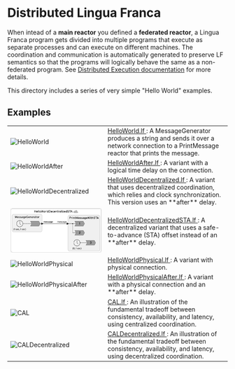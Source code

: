 # Distributed Lingua Franca

When intead of a **main reactor** you defined a **federated reactor**, a Lingua Franca program gets divided into multiple programs that execute as separate processes and can execute on different machines. The coordination and communication is automatically generated to preserve LF semantics so that the programs will logically behave the same as a non-federated program. See [Distributed Execution documentation](https://www.lf-lang.org/docs/handbook/distributed-execution?target=c) for more details.

This directory includes a series of very simple "Hello World" examples.

## Examples

<table>
<tr>
<td> <img src="img/HelloWorld.png" alt="HelloWorld" width="100%"> </td>
<td> <a href="HelloWorld.lf"> HelloWorld.lf </a>: A MessageGenerator produces a string and sends it over a network connection to a PrintMessage reactor that prints the message.</td>
</tr>
<tr>
<td> <img src="img/HelloWorldAfter.png" alt="HelloWorldAfter" width="100%"> </td>
<td> <a href="HelloWorldAfter.lf"> HelloWorldAfter.lf </a>: A variant with a logical time delay on the connection.</td>
</tr>
<tr>
<td> <img src="img/HelloWorldDecentralized.png" alt="HelloWorldDecentralized" width="100%"> </td>
<td> <a href="HelloWorldDecentralized.lf"> HelloWorldDecentralized.lf </a>: A variant that uses decentralized coordination, which relies and clock synchronization. This version uses an **after** delay.</td>
</tr>
<tr>
<td> <img src="img/HelloWorldDecentralizedSTA.png" alt="HelloWorldDecentralizedSTA" width="100%"> </td>
<td> <a href="HelloWorldDecentralizedSTA.lf"> HelloWorldDecentralizedSTA.lf </a>: A decentralized variant that uses a safe-to-advance (STA) offset instead of an **after** delay.</td>
</tr>
<tr>
<td> <img src="img/HelloWorldPhysical.png" alt="HelloWorldPhysical" width="100%"> </td>
<td> <a href="HelloWorldPhysical.lf"> HelloWorldPhysical.lf </a>: A variant with physical connection.</td>
</tr>
<tr>
<td> <img src="img/HelloWorldPhysicalAfter.png" alt="HelloWorldPhysicalAfter" width="100%"> </td>
<td> <a href="HelloWorldPhysicalAfter.lf"> HelloWorldPhysicalAfter.lf </a>: A variant with a physical connection and an **after** delay.</td>
</tr>
<tr>
<td> <img src="img/CAL.png" alt="CAL" width="100%"> </td>
<td> <a href="CAL.lf"> CAL.lf </a>: An illustration of the fundamental tradeoff between consistency, availability, and latency, using centralized coordination.</td>
</tr>
<tr>
<td> <img src="img/CALDecentralized.png" alt="CALDecentralized" width="100%"> </td>
<td> <a href="CALDecentralized.lf"> CALDecentralized.lf </a>: An illustration of the fundamental tradeoff between consistency, availability, and latency, using decentralized coordination.</td>
</tr>
</table>

